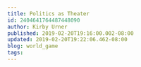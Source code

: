 ```yaml
---
title: Politics as Theater
id: 2404641764487448090
author: Kirby Urner
published: 2019-02-20T19:16:00.002-08:00
updated: 2019-02-20T19:22:06.462-08:00
blog: world_game
tags: 
---
```


